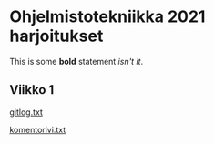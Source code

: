 # Ohjelmistotekniikka 2021 harjoitukset

This is some **bold** statement *isn't it*.

## Viikko 1

[gitlog.txt](laskarit/viikko1/gitlog.txt)

[komentorivi.txt](laskarit/viikko1/komentorivi.txt)